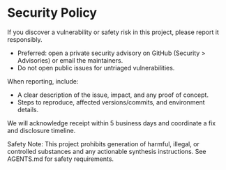 # Security Policy

If you discover a vulnerability or safety risk in this project, please report it responsibly.

- Preferred: open a private security advisory on GitHub (Security > Advisories) or email the maintainers.
- Do not open public issues for untriaged vulnerabilities.

When reporting, include:
- A clear description of the issue, impact, and any proof of concept.
- Steps to reproduce, affected versions/commits, and environment details.

We will acknowledge receipt within 5 business days and coordinate a fix and disclosure timeline.

Safety Note: This project prohibits generation of harmful, illegal, or controlled substances and any actionable synthesis instructions. See AGENTS.md for safety requirements.
